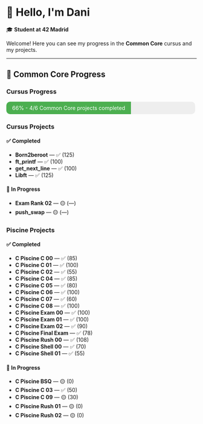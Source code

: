 # 👋 Hello, I'm Dani

🎓 **Student at 42 Madrid**

Welcome! Here you can see my progress in the **Common Core** cursus and my projects.

---

## 🚀 Common Core Progress

### Cursus Progress

<!-- PROGRESS START -->
<div style='background:#eee;border-radius:10px;overflow:hidden;width:100%;max-width:500px;margin-bottom:1em;'><div style='background:#4CAF50;width:66%;color:white;text-align:center;padding:8px 0;'>66% - 4/6 Common Core projects completed</div></div>
<!-- PROGRESS END -->

### Cursus Projects
<!-- CURSUS START -->
<h4>✅ Completed</h4>
<ul>
<li><strong>Born2beroot</strong> — ✅ (125)</li>
<li><strong>ft_printf</strong> — ✅ (100)</li>
<li><strong>get_next_line</strong> — ✅ (100)</li>
<li><strong>Libft</strong> — ✅ (125)</li>
</ul>
<h4>🚧 In Progress</h4>
<ul>
<li><strong>Exam Rank 02</strong> — 🟡 (—)</li>
<li><strong>push_swap</strong> — 🟡 (—)</li>
</ul>
<!-- CURSUS END -->

### Piscine Projects
<!-- PISCINE START -->
<h4>✅ Completed</h4>
<ul>
<li><strong>C Piscine C 00</strong> — ✅ (85)</li>
<li><strong>C Piscine C 01</strong> — ✅ (100)</li>
<li><strong>C Piscine C 02</strong> — ✅ (55)</li>
<li><strong>C Piscine C 04</strong> — ✅ (85)</li>
<li><strong>C Piscine C 05</strong> — ✅ (80)</li>
<li><strong>C Piscine C 06</strong> — ✅ (100)</li>
<li><strong>C Piscine C 07</strong> — ✅ (60)</li>
<li><strong>C Piscine C 08</strong> — ✅ (100)</li>
<li><strong>C Piscine Exam 00</strong> — ✅ (100)</li>
<li><strong>C Piscine Exam 01</strong> — ✅ (100)</li>
<li><strong>C Piscine Exam 02</strong> — ✅ (90)</li>
<li><strong>C Piscine Final Exam</strong> — ✅ (78)</li>
<li><strong>C Piscine Rush 00</strong> — ✅ (108)</li>
<li><strong>C Piscine Shell 00</strong> — ✅ (70)</li>
<li><strong>C Piscine Shell 01</strong> — ✅ (55)</li>
</ul>
<h4>🚧 In Progress</h4>
<ul>
<li><strong>C Piscine BSQ</strong> — 🟡 (0)</li>
<li><strong>C Piscine C 03</strong> — ✅ (50)</li>
<li><strong>C Piscine C 09</strong> — 🟡 (30)</li>
<li><strong>C Piscine Rush 01</strong> — 🟡 (0)</li>
<li><strong>C Piscine Rush 02</strong> — 🟡 (0)</li>
</ul>
<!-- PISCINE END -->

